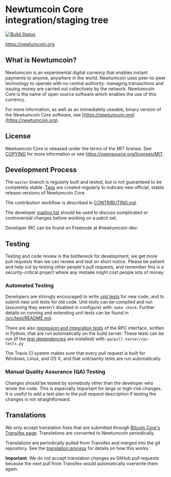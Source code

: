 Newtumcoin Core integration/staging tree
=====================================

[![Build Status](https://travis-ci.org/newtumcoin-project/newtumcoin.svg?branch=master)](https://travis-ci.org/newtumcoin-project/newtumcoin)

https://newtumcoin.org

What is Newtumcoin?
----------------

Newtumcoin is an experimental digital currency that enables instant payments to
anyone, anywhere in the world. Newtumcoin uses peer-to-peer technology to operate
with no central authority: managing transactions and issuing money are carried
out collectively by the network. Newtumcoin Core is the name of open source
software which enables the use of this currency.

For more information, as well as an immediately useable, binary version of
the Newtumcoin Core software, see [https://newtumcoin.org](https://newtumcoin.org).

License
-------

Newtumcoin Core is released under the terms of the MIT license. See [COPYING](COPYING) for more
information or see https://opensource.org/licenses/MIT.

Development Process
-------------------

The `master` branch is regularly built and tested, but is not guaranteed to be
completely stable. [Tags](https://github.com/newtumcoin-project/newtumcoin/tags) are created
regularly to indicate new official, stable release versions of Newtumcoin Core.

The contribution workflow is described in [CONTRIBUTING.md](CONTRIBUTING.md).

The developer [mailing list](https://groups.google.com/forum/#!forum/newtumcoin-dev)
should be used to discuss complicated or controversial changes before working
on a patch set.

Developer IRC can be found on Freenode at #newtumcoin-dev.

Testing
-------

Testing and code review is the bottleneck for development; we get more pull
requests than we can review and test on short notice. Please be patient and help out by testing
other people's pull requests, and remember this is a security-critical project where any mistake might cost people
lots of money.

### Automated Testing

Developers are strongly encouraged to write [unit tests](src/test/README.md) for new code, and to
submit new unit tests for old code. Unit tests can be compiled and run
(assuming they weren't disabled in configure) with: `make check`. Further details on running
and extending unit tests can be found in [/src/test/README.md](/src/test/README.md).

There are also [regression and integration tests](/qa) of the RPC interface, written
in Python, that are run automatically on the build server.
These tests can be run (if the [test dependencies](/qa) are installed) with: `qa/pull-tester/rpc-tests.py`

The Travis CI system makes sure that every pull request is built for Windows, Linux, and OS X, and that unit/sanity tests are run automatically.

### Manual Quality Assurance (QA) Testing

Changes should be tested by somebody other than the developer who wrote the
code. This is especially important for large or high-risk changes. It is useful
to add a test plan to the pull request description if testing the changes is
not straightforward.

Translations
------------

We only accept translation fixes that are submitted through [Bitcoin Core's Transifex page](https://www.transifex.com/projects/p/bitcoin/).
Translations are converted to Newtumcoin periodically.

Translations are periodically pulled from Transifex and merged into the git repository. See the
[translation process](doc/translation_process.md) for details on how this works.

**Important**: We do not accept translation changes as GitHub pull requests because the next
pull from Transifex would automatically overwrite them again.
